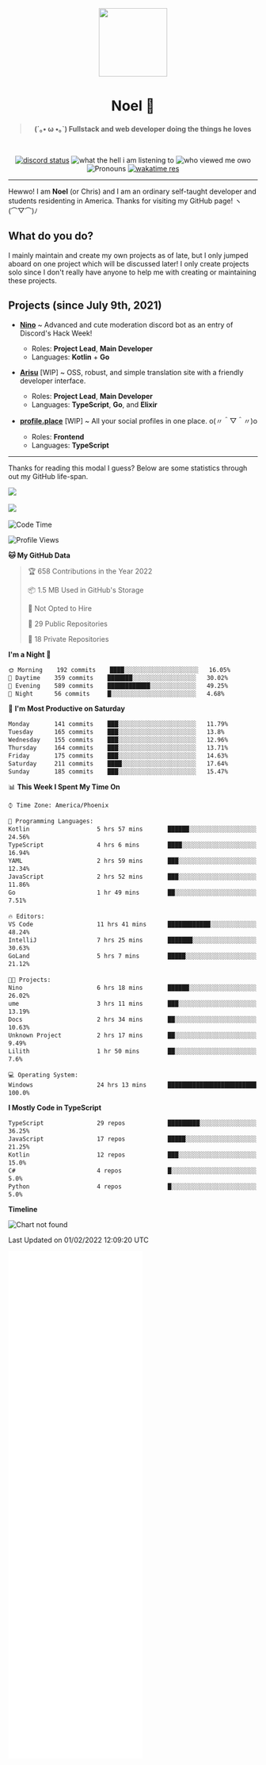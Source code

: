 <div align='center'>
  <div align='center'>
    <img
      src='https://cdn.floofy.dev/art/icons/icon_cinnamonserval.png'
      width='138'
      height='138'
    />
  </div>
  <h1>Noel 🐾</h1>
  <blockquote><strong>(´｡• ω •｡`) Fullstack and web developer doing the things he loves</strong></blockquote>

  <br />

  <a href='https://discord.com/users/280158289667555328' target='_blank'><img alt="discord status" src="https://dev.discordprofiles.me/badge/status/280158289667555328" /></a>
  <img alt="what the hell i am listening to" src="https://dev.discordprofiles.me/badge/spotify/280158289667555328" />
  <img alt="who viewed me owo" src="https://komarev.com/ghpvc/?username=auguwu" />
  <img alt='Pronouns' src='https://img.shields.io/endpoint?url=https://pronoundb.org/shields/6004d014406af11e4593a013' />
  <a href="https://wakatime.com/@auguwu" target='_blank'>
    <img alt='wakatime res' src='https://wakatime.com/badge/user/89736485-42ec-4c0f-a2f3-481db74514dc.svg' />
  </a>
</div>

<hr />

Hewwo! I am **Noel** (or Chris) and I am an ordinary self-taught developer and students residenting in America. Thanks for visiting my GitHub page! ヽ(⌒▽⌒)ﾉ

## What do you do?
I mainly maintain and create my own projects as of late, but I only jumped aboard on one project which will be discussed later! I only create projects
solo since I don't really have anyone to help me with creating or maintaining these projects.

## Projects (since July 9th, 2021)
- [**Nino**](https://nino.sh) ~ Advanced and cute moderation discord bot as an entry of Discord's Hack Week!
  - Roles: **Project Lead**, **Main Developer**
  - Languages: **Kotlin** + **Go**

- [**Arisu**](https://arisu.land) [WIP] ~ OSS, robust, and simple translation site with a friendly developer interface.
  - Roles: **Project Lead**, **Main Developer**
  - Languages: **TypeScript**, **Go**, and **Elixir**

- [**profile.place**](https://profile.place) [WIP] ~ All your social profiles in one place. o(〃＾▽＾〃)o
  - Roles: **Frontend**
  - Languages: **TypeScript**

---

Thanks for reading this modal I guess? Below are some statistics through out my GitHub life-span.

![](https://github-readme-stats.vercel.app/api?username=auguwu&count_private=true&show_icons=true&theme=gruvbox)

![](https://github-readme-stats.vercel.app/api/top-langs/?username=auguwu&layout=compact&theme=gruvbox)

<!--START_SECTION:waka-->
![Code Time](http://img.shields.io/badge/Code%20Time-2%2C688%20hrs%2049%20mins-blue)

![Profile Views](http://img.shields.io/badge/Profile%20Views-58-blue)

**🐱 My GitHub Data** 

> 🏆 658 Contributions in the Year 2022
 > 
> 📦 1.5 MB Used in GitHub's Storage 
 > 
> 🚫 Not Opted to Hire
 > 
> 📜 29 Public Repositories 
 > 
> 🔑 18 Private Repositories  
 > 
**I'm a Night 🦉** 

```text
🌞 Morning    192 commits    ████░░░░░░░░░░░░░░░░░░░░░   16.05% 
🌆 Daytime    359 commits    ███████░░░░░░░░░░░░░░░░░░   30.02% 
🌃 Evening    589 commits    ████████████░░░░░░░░░░░░░   49.25% 
🌙 Night      56 commits     █░░░░░░░░░░░░░░░░░░░░░░░░   4.68%

```
📅 **I'm Most Productive on Saturday** 

```text
Monday       141 commits    ███░░░░░░░░░░░░░░░░░░░░░░   11.79% 
Tuesday      165 commits    ███░░░░░░░░░░░░░░░░░░░░░░   13.8% 
Wednesday    155 commits    ███░░░░░░░░░░░░░░░░░░░░░░   12.96% 
Thursday     164 commits    ███░░░░░░░░░░░░░░░░░░░░░░   13.71% 
Friday       175 commits    ███░░░░░░░░░░░░░░░░░░░░░░   14.63% 
Saturday     211 commits    ████░░░░░░░░░░░░░░░░░░░░░   17.64% 
Sunday       185 commits    ███░░░░░░░░░░░░░░░░░░░░░░   15.47%

```


📊 **This Week I Spent My Time On** 

```text
⌚︎ Time Zone: America/Phoenix

💬 Programming Languages: 
Kotlin                   5 hrs 57 mins       ██████░░░░░░░░░░░░░░░░░░░   24.56% 
TypeScript               4 hrs 6 mins        ████░░░░░░░░░░░░░░░░░░░░░   16.94% 
YAML                     2 hrs 59 mins       ███░░░░░░░░░░░░░░░░░░░░░░   12.34% 
JavaScript               2 hrs 52 mins       ███░░░░░░░░░░░░░░░░░░░░░░   11.86% 
Go                       1 hr 49 mins        ██░░░░░░░░░░░░░░░░░░░░░░░   7.51%

🔥 Editors: 
VS Code                  11 hrs 41 mins      ████████████░░░░░░░░░░░░░   48.24% 
IntelliJ                 7 hrs 25 mins       ███████░░░░░░░░░░░░░░░░░░   30.63% 
GoLand                   5 hrs 7 mins        █████░░░░░░░░░░░░░░░░░░░░   21.12%

🐱‍💻 Projects: 
Nino                     6 hrs 18 mins       ██████░░░░░░░░░░░░░░░░░░░   26.02% 
ume                      3 hrs 11 mins       ███░░░░░░░░░░░░░░░░░░░░░░   13.19% 
Docs                     2 hrs 34 mins       ██░░░░░░░░░░░░░░░░░░░░░░░   10.63% 
Unknown Project          2 hrs 17 mins       ██░░░░░░░░░░░░░░░░░░░░░░░   9.49% 
Lilith                   1 hr 50 mins        ██░░░░░░░░░░░░░░░░░░░░░░░   7.6%

💻 Operating System: 
Windows                  24 hrs 13 mins      █████████████████████████   100.0%

```

**I Mostly Code in TypeScript** 

```text
TypeScript               29 repos            █████████░░░░░░░░░░░░░░░░   36.25% 
JavaScript               17 repos            █████░░░░░░░░░░░░░░░░░░░░   21.25% 
Kotlin                   12 repos            ███░░░░░░░░░░░░░░░░░░░░░░   15.0% 
C#                       4 repos             █░░░░░░░░░░░░░░░░░░░░░░░░   5.0% 
Python                   4 repos             █░░░░░░░░░░░░░░░░░░░░░░░░   5.0%

```


**Timeline**

![Chart not found](https://raw.githubusercontent.com/auguwu/auguwu/master/charts/bar_graph.png) 


 Last Updated on 01/02/2022 12:09:20 UTC
<!--END_SECTION:waka-->

![](./github-metrics.svg)
